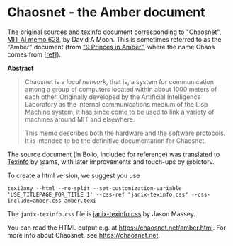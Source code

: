 # Chaosnet - the Amber document

The original sources and texinfo document corresponding to "Chaosnet", [MIT AI memo 628](http://hdl.handle.net/1721.1/6353), by David A Moon.
This is sometimes referred to as the "Amber" document (from ["9 Princes in Amber"](https://en.wikipedia.org/wiki/Nine_Princes_in_Amber), where the name Chaos comes from [[ref](https://groups.google.com/g/comp.protocols.tcp-ip/c/AeJA1K7uA-o?pli=1)]).

**Abstract**
> Chaosnet is a *local network*, that is, a system for communication
> among a group of computers located within about 1000 meters of each
> other.  Originally developed by the Artificial Intelligence Laboratory
> as the internal communications medium of the Lisp Machine system, it
> has since come to be used to link a variety of machines around MIT
> and elsewhere.
> 
> This memo describes both the hardware and the software protocols.  It
> is intended to be the definitive documentation for Chaosnet.


The source document (in Bolio, included for reference) was translated to [Texinfo](https://www.gnu.org/software/texinfo/) by @ams, with later improvements and touch-ups by @bictorv.

To create a html version, we suggest you use

    texi2any --html --no-split --set-customization-variable 'USE_TITLEPAGE_FOR_TITLE 1' --css-ref "janix-texinfo.css" --css-include=amber.css amber.texi

The `janix-texinfo.css` file is [janix-texinfo.css](https://github.com/jasontmassey/janix-texinfo.css) by Jason Massey.

You can read the HTML output e.g. at https://chaosnet.net/amber.html. 
For more info about Chaosnet, see https://chaosnet.net.
